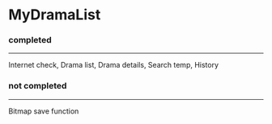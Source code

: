 # MyDramaList

### completed
-------------------------------
Internet check, Drama list, Drama details, Search temp, History

### not completed
-------------------------------
Bitmap save function
